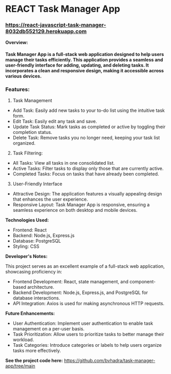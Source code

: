 # REACT Task Manager App

<h3><a href="https://react-javascript-task-manager-8032db552129.herokuapp.com">https://react-javascript-task-manager-8032db552129.herokuapp.com</a></h3>

<b>Overview:</b>

<h4>Task Manager App is a full-stack web application designed to help users manage their tasks efficiently. This application provides a seamless and user-friendly interface for adding, updating, and deleting tasks. It incorporates a clean and responsive design, making it accessible across various devices.</h4>

<h3>Features:</h3>

1. Task Management

- Add Task: Easily add new tasks to your to-do list using the intuitive task form.
- Edit Task: Easily edit any task and save.
- Update Task Status: Mark tasks as completed or active by toggling their completion status.
- Delete Task: Remove tasks you no longer need, keeping your task list organized.

2. Task Filtering:
   
- All Tasks: View all tasks in one consolidated list.
- Active Tasks: Filter tasks to display only those that are currently active.
- Completed Tasks: Focus on tasks that have already been completed.

3. User-Friendly Interface

- Attractive Design: The application features a visually appealing design that enhances the user experience.
- Responsive Layout: Task Manager App is responsive, ensuring a seamless experience on both desktop and mobile devices.

<b>Technologies Used:</b>

- Frontend: React
- Backend: Node.js, Express.js
- Database: PostgreSQL
- Styling: CSS

<b>Developer's Notes:</b>

This project serves as an excellent example of a full-stack web application, showcasing proficiency in:

- Frontend Development: React, state management, and component-based architecture.
- Backend Development: Node.js, Express.js, and PostgreSQL for database interactions.
- API Integration: Axios is used for making asynchronous HTTP requests.
  
<b>Future Enhancements:</b>

- User Authentication: Implement user authentication to enable task management on a per-user basis.
- Task Prioritization: Allow users to prioritize tasks to better manage their workload.
- Task Categories: Introduce categories or labels to help users organize tasks more effectively.

<b>See the project code here:</b>  https://github.com/bvhadra/task-manager-app/tree/main

